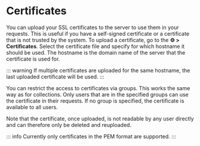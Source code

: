 # Certificates

You can upload your SSL certificates to the server to use them in your requests. This is useful if you have a self-signed certificate or a certificate that is not trusted by the system. To upload a certificate, go to the **⚙️ > Certificates**. Select the certificate file and specify for which hostname it should be used. The hostname is the domain name of the server that the certificate is used for.

::: warning
If multiple certificates are uploaded for the same hostname, the last uploaded certificate will be used.
:::

You can restrict the access to certificates via groups. This works the same way as for collections. Only users that are in the specified groups can use the certificate in their requests. If no group is specified, the certificate is available to all users.

Note that the certificate, once uploaded, is not readable by any user directly and can therefore only be deleted and reuploaded.

::: info
Currently only certificates in the PEM format are supported.
:::
